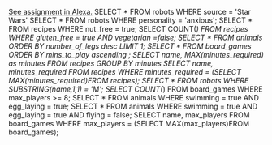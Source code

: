 [See assignment in Alexa.](https://alexa.bitmaker.co/cohorts/72/assignments/2244/latest)
SELECT * FROM robots WHERE source = 'Star Wars'
SELECT * FROM robots WHERE personality = 'anxious';
SELECT * FROM recipes WHERE nut_free = true;
SELECT COUNT(*) FROM recipes WHERE gluten_free = true AND vegetarian =false;
SELECT  *  FROM animals ORDER BY number_of_legs desc LIMIT 1;
SELECT * FROM board_games ORDER BY mins_to_play ascending ;
SELECT name, MAX(minutes_required) as minutes FROM recipes GROUP BY minutes
SELECT name, minutes_required FROM recipes WHERE minutes_required = (SELECT MAX(minutes_required)FROM recipes);
SELECT * FROM robots WHERE SUBSTRING(name,1,1) = 'M';
SELECT COUNT(*) FROM board_games WHERE max_players >= 8;
SELECT * FROM animals WHERE swimming = true AND egg_laying = true;
SELECT * FROM animals WHERE swimming = true AND egg_laying = true AND flying = false;
SELECT name, max_players FROM board_games WHERE max_players = (SELECT MAX(max_players)FROM board_games);
